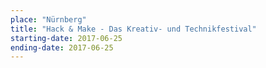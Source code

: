 ```yaml
---
place: "Nürnberg"
title: "Hack & Make - Das Kreativ- und Technikfestival"
starting-date: 2017-06-25
ending-date: 2017-06-25
---
```

